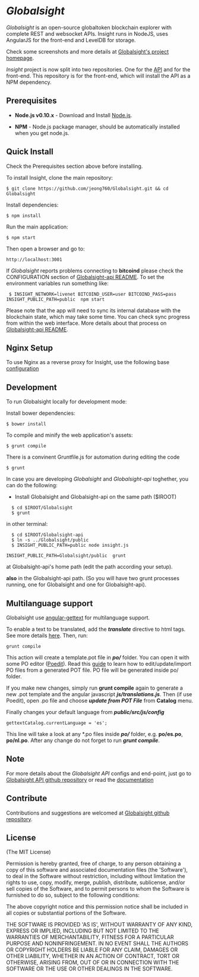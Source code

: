 # *Globalsight*

*Globalsight* is an open-source globaltoken blockchain explorer with complete REST
and websocket APIs. Insight runs in NodeJS, uses AngularJS for the
front-end and LevelDB for storage.

Check some screenshots and more details at [Globalsight's project homepage](http://Globalsight.is/).

*Insight* project is now split into two repositories. One for the [API](https://github.com/globaltoken/Globalsight-api) and for the front-end. This repository is for the front-end, which will install the API as a NPM dependency.

## Prerequisites

* **Node.js v0.10.x** - Download and Install [Node.js](http://www.nodejs.org/download/).

* **NPM** - Node.js package manager, should be automatically installed when you get node.js.

## Quick Install
  Check the Prerequisites section above before installing.

  To install Insight, clone the main repository:

    $ git clone https://github.com/jeong760/Globalsight.git && cd Globalsight

  Install dependencies:

    $ npm install
    
  Run the main application:

    $ npm start
    
  Then open a browser and go to:

    http://localhost:3001

  If *Globalsight* reports problems connecting to **bitcoind** please check the CONFIGURATION section of 
  [Globalsight-api README](https://github.com/globaltoken/Globalsight-api/blob/master/README.md). To set the 
  environment variables run something like:
  
     $ INSIGHT_NETWORK=livenet BITCOIND_USER=user BITCOIND_PASS=pass INSIGHT_PUBLIC_PATH=public  npm start


  Please note that the app will need to sync its internal database
  with the blockchain state, which may take some time. You can check
  sync progress from within the web interface. More details about that process
  on [Globalsight-api README](https://github.com/globaltoken/Globalsight-api/blob/master/README.md). 
  
  
## Nginx Setup

To use Nginx as a reverse proxy for Insight, use the following base [configuration](https://gist.github.com/matiu/bdd5e55ff0ad90b54261)


## Development

To run Globalsight locally for development mode:

Install bower dependencies:

```
$ bower install
```

To compile and minify the web application's assets:

```
$ grunt compile
```

There is a convinent Gruntfile.js for automation during editing the code

```
$ grunt
```


In case you are developing *Globalsight* and *Globalsight-api* toghether, you can do the following:

* Install Globalsight and Globalsight-api on the same path ($IROOT)

```
  $ cd $IROOT/Globalsight
  $ grunt
```

in other terminal:

```
  $ cd $IROOT/Globalsight-api 
  $ ln -s ../Globalsight/public
  $ INSIGHT_PUBLIC_PATH=public node insight.js 
```


``` 
INSIGHT_PUBLIC_PATH=Globalsight/public  grunt
```

at Globalsight-api's home path (edit the path according your setup).

**also** in the Globalsight-api path. (So you will have two grunt processes running, one for Globalsight and one for Globalsight-api).


## Multilanguage support

Globalsight use [angular-gettext](http://angular-gettext.rocketeer.be) for
multilanguage support. 

To enable a text to be translated, add the ***translate*** directive to html tags. See more details [here](http://angular-gettext.rocketeer.be/dev-guide/annotate/). Then, run:

```
grunt compile
```

This action will create a template.pot file in ***po/*** folder. You can open
it with some PO editor ([Poedit](http://poedit.net)). Read this [guide](http://angular-gettext.rocketeer.be/dev-guide/translate/) to learn how to edit/update/import PO files from a generated POT file. PO file will be generated inside po/ folder.

If you make new changes, simply run **grunt compile** again to generate a new .pot template and the angular javascript ***js/translations.js***. Then (if use Poedit), open .po file and choose ***update from POT File*** from **Catalog** menu.

Finally changes your default language from ***public/src/js/config*** 

```
gettextCatalog.currentLanguage = 'es';
```

This line will take a look at any *.po files inside ***po/*** folder, e.g.
**po/es.po**, **po/nl.po**. After any change do not forget to run ***grunt
compile***.


## Note

For more details about the *Globalsight API* configs and end-point, just go to [Globalsight API github repository](https://github.com/globaltoken/Globalsight-api) or read the [documentation](https://github.com/globaltoken/Globalsight-api/blob/master/README.md)

## Contribute

Contributions and suggestions are welcomed at [Globalsight github repository](https://github.com/globaltoken/Globalsight).


## License
(The MIT License)

Permission is hereby granted, free of charge, to any person obtaining
a copy of this software and associated documentation files (the
'Software'), to deal in the Software without restriction, including
without limitation the rights to use, copy, modify, merge, publish,
distribute, sublicense, and/or sell copies of the Software, and to
permit persons to whom the Software is furnished to do so, subject to
the following conditions:

The above copyright notice and this permission notice shall be
included in all copies or substantial portions of the Software.

THE SOFTWARE IS PROVIDED 'AS IS', WITHOUT WARRANTY OF ANY KIND,
EXPRESS OR IMPLIED, INCLUDING BUT NOT LIMITED TO THE WARRANTIES OF
MERCHANTABILITY, FITNESS FOR A PARTICULAR PURPOSE AND NONINFRINGEMENT.
IN NO EVENT SHALL THE AUTHORS OR COPYRIGHT HOLDERS BE LIABLE FOR ANY
CLAIM, DAMAGES OR OTHER LIABILITY, WHETHER IN AN ACTION OF CONTRACT,
TORT OR OTHERWISE, ARISING FROM, OUT OF OR IN CONNECTION WITH THE
SOFTWARE OR THE USE OR OTHER DEALINGS IN THE SOFTWARE.
